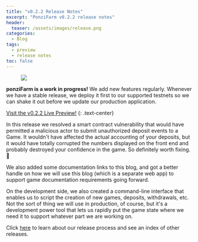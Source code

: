 ```yaml
---
title: "v0.2.2 Release Notes"
excerpt: "PonziFarm v0.2.2 release notes"
header:
  teaser: /assets/images/release.png
categories:
  - Blog
tags:
  - preview
  - release notes
toc: false
---
```


<figure class="align-left" style="margin-top: 10px; margin-bottom: 10px; width: 150px;">
    <img src="{{ site.url }}{{ site.baseurl }}/assets/images/release.png">
</figure>

**ponziFarm is a work in progress!** We add new features regularly. Whenever we have a stable release, we deploy it first to our supported testnets so we can shake it out before we update our production application.

<a class="btn btn--primary btn--large" href="https://preview-0-2-2.ponzifarm.com" target="blank">Visit the v0.2.2 Live Preview!</a>
{:  .text-center}

In this release we resolved a smart contract vulnerability that would have permitted a malicious actor to submit unauthorized deposit events to a Game. It wouldn't have affected the actual accounting of your deposits, but it would have totally corrupted the numbers displayed on the front end and probably destroyed your confidence in the game. So definitely worth fixing. 🤣

We also added some documentation links to this blog, and got a better handle on how we will use this blog (which is a separate web app) to support game documentation requirements going forward.

On the development side, we also created a command-line interface that enables us to script the creation of new games, deposits, withdrawals, etc. Not the sort of thing we will use in production, of course, but it's a development power tool that lets us rapidly put the game state where we need it to support whatever part we are working on.

Click [here](/blog/releases) to learn about our release process and see an index of other releases.